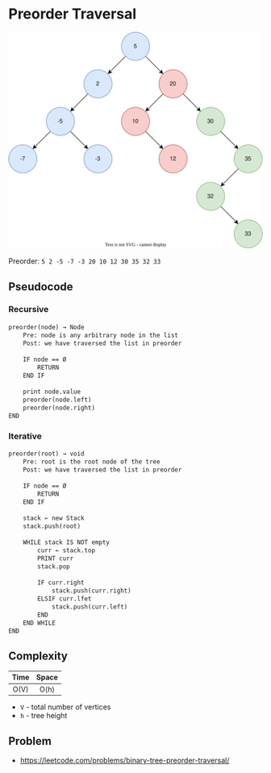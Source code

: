 # Preorder Traversal

![BST](../inorder/bst-example.svg)

Preorder: `5 2 -5 -7 -3 20 10 12 30 35 32 33`

## Pseudocode

### Recursive

```text
preorder(node) → Node
    Pre: node is any arbitrary node in the list
    Post: we have traversed the list in preorder

    IF node == Ø
        RETURN
    END IF

    print node.value
    preorder(node.left)
    preorder(node.right)
END
```

### Iterative

```text
preorder(root) → void
    Pre: root is the root node of the tree
    Post: we have traversed the list in preorder

    IF node == Ø
        RETURN
    END IF

    stack ← new Stack
    stack.push(root)

    WHILE stack IS NOT empty
        curr ← stack.top
        PRINT curr
        stack.pop

        IF curr.right
            stack.push(curr.right)
        ELSIF curr.lfet
            stack.push(curr.left)
        END
    END WHILE
END
```

## Complexity

| Time | Space |
| :--: | :---: |
| O(V) | O(h)  |

- `V` - total number of vertices
- `h` - tree height

## Problem

- https://leetcode.com/problems/binary-tree-preorder-traversal/
